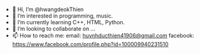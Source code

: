 - 👋 Hi, I’m @hwangdeokThien
- 👀 I’m interested in programming, music.
- 🌱 I’m currently learning C++, HTML, Python.
- 💞️ I’m looking to collaborate on ...
- 📫 How to reach me: 
      email: huynhducthien41906@gmail.com
      facebook: https://www.facebook.com/profile.php?id=100009940231510

<!---
hwangdeokThien/hwangdeokThien is a ✨ special ✨ repository because its `README.md` (this file) appears on your GitHub profile.
You can click the Preview link to take a look at your changes.
--->
